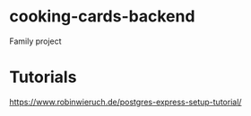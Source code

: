 # cooking-cards-backend
Family project

# Tutorials
https://www.robinwieruch.de/postgres-express-setup-tutorial/

